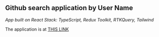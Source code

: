 ## Github search application by User Name

_App built on React Stack: TypeScript, Redux Toolkit, RTKQuery, Tailwind_

The application is at [THIS LINK](https://react-stack-github.netlify.app/)
